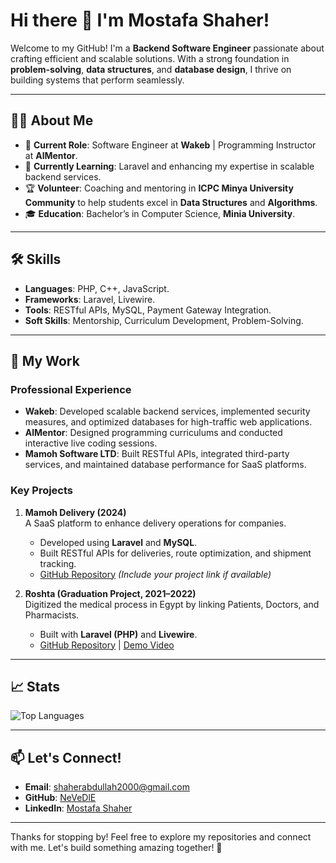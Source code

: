 # Hi there 👋 I'm Mostafa Shaher!

Welcome to my GitHub! I'm a **Backend Software Engineer** passionate about crafting efficient and scalable solutions. With a strong foundation in **problem-solving**, **data structures**, and **database design**, I thrive on building systems that perform seamlessly.

---

## 👨‍💻 About Me
- 💼 **Current Role**: Software Engineer at **Wakeb** | Programming Instructor at **AlMentor**.
- 🌱 **Currently Learning**: Laravel and enhancing my expertise in scalable backend services.
- 🏆 **Volunteer**: Coaching and mentoring in **ICPC Minya University Community** to help students excel in **Data Structures** and **Algorithms**.
- 🎓 **Education**: Bachelor’s in Computer Science, **Minia University**.

---

## 🛠️ Skills
- **Languages**: PHP, C++, JavaScript.
- **Frameworks**: Laravel, Livewire.
- **Tools**: RESTful APIs, MySQL, Payment Gateway Integration.
- **Soft Skills**: Mentorship, Curriculum Development, Problem-Solving.

---

## 🚀 My Work
### Professional Experience
- **Wakeb**: Developed scalable backend services, implemented security measures, and optimized databases for high-traffic web applications.
- **AlMentor**: Designed programming curriculums and conducted interactive live coding sessions.
- **Mamoh Software LTD**: Built RESTful APIs, integrated third-party services, and maintained database performance for SaaS platforms.

### Key Projects
1. **Mamoh Delivery (2024)**  
   A SaaS platform to enhance delivery operations for companies.
   - Developed using **Laravel** and **MySQL**.
   - Built RESTful APIs for deliveries, route optimization, and shipment tracking.
   - [GitHub Repository](#) *(Include your project link if available)*

2. **Roshta (Graduation Project, 2021–2022)**  
   Digitized the medical process in Egypt by linking Patients, Doctors, and Pharmacists.
   - Built with **Laravel (PHP)** and **Livewire**.
   - [GitHub Repository](https://github.com/NeVeDlE/Roshta) | [Demo Video](#)

---

## 📈 Stats
![Top Languages](https://github-readme-stats.vercel.app/api/top-langs/?username=NeVeDlE&layout=compact&theme=tokyonight)

---

## 📫 Let's Connect!
- **Email**: [shaherabdullah2000@gmail.com](mailto:shaherabdullah2000@gmail.com)
- **GitHub**: [NeVeDlE](https://github.com/NeVeDlE)
- **LinkedIn**: [Mostafa Shaher](https://www.linkedin.com/in/mostafa-shaher-4433a0223/)

---

Thanks for stopping by! Feel free to explore my repositories and connect with me. Let's build something amazing together! 🚀
